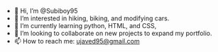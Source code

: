 - 👋 Hi, I’m @Subiboy95
- 👀 I’m interested in hiking, biking, and modifying cars.
- 🌱 I’m currently learning python, HTML, and CSS, 
- 💞️ I’m looking to collaborate on new projects to expand my portfolio.
- 📫 How to reach me: ujaved95@gmail.com

<!---
Subiboy95/Subiboy95 is a ✨ special ✨ repository because its `README.md` (this file) appears on your GitHub profile.
You can click the Preview link to take a look at your changes.
--->
